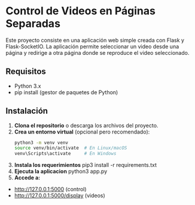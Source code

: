 # Control de Videos en Páginas Separadas

Este proyecto consiste en una aplicación web simple creada con Flask y Flask-SocketIO. La aplicación permite seleccionar un video desde una página y redirige a otra página donde se reproduce el video seleccionado.

## Requisitos

- Python 3.x
- pip install (gestor de paquetes de Python)

## Instalación

1. **Clona el repositorio** o descarga los archivos del proyecto.
2. **Crea un entorno virtual** (opcional pero recomendado):
   ```bash
   python3 -m venv venv
   source venv/bin/activate  # En Linux/macOS
   venv\Scripts\activate     # En Windows
3. **Instala los requerimientos**
pip3 install -r requirements.txt
4. **Ejecuta la aplicacion**
python3 app.py
4. **Accede a:**
- http://127.0.0.1:5000 (control)
- http://127.0.0.1:5000/display (videos)